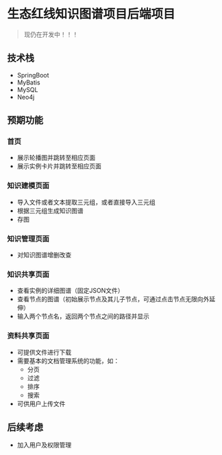 # 生态红线知识图谱项目后端项目
> 现仍在开发中！！！

## 技术栈
- SpringBoot
- MyBatis
- MySQL
- Neo4j

## 预期功能

### 首页
- 展示轮播图并跳转至相应页面
- 展示实例卡片并跳转至相应页面

### 知识建模页面
- 导入文件或者文本提取三元组，或者直接导入三元组
- 根据三元组生成知识图谱
- 存图

### 知识管理页面
- 对知识图谱增删改查

### 知识共享页面
- 查看实例的详细图谱（固定JSON文件）
- 查看节点的图谱（初始展示节点及其儿子节点，可通过点击节点无限向外延伸）
- 输入两个节点名，返回两个节点之间的路径并显示

### 资料共享页面
- 可提供文件进行下载
- 需要基本的文档管理系统的功能，如：
  - 分页
  - 过滤
  - 排序
  - 搜索
- 可供用户上传文件

## 后续考虑
- 加入用户及权限管理
